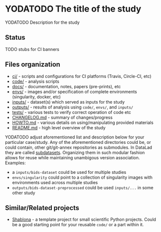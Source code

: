 # YODATODO  The title of the study

YODATODO Description for the study

## Status

TODO stubs for CI banners

## Files organization

- [ci/]() - scripts and configurations for CI platforms (Travis, Circle-CI, etc)
- [code/]() - analysis scripts
- [docs/]() - documentation, notes, papers (pre-prints), etc
- [envs/]() - images and/or specification of complete environments (singularity, docker, etc)
- [inputs/]() - dataset(s) which served as inputs for the study
- [outputs/]() - results of analysis using `code/`, `envs/`, and `inputs/`
- [tests/]() - various tests to verify correct operation of code etc
- [CHANGELOG.md]() - summary of changes/progress
- [HOWTO.md]() - various details on using/manipulating provided materials
- [README.md]() - high level overview of the study

YODATODO adjust aforementioned list and description below for your particular case/study.
Any of the aforementioned directories could be, or could contain, other
git/git-annex repositories as submodules. In DataLad they are called
[subdatasets](http://docs.datalad.org/en/latest/glossary.html#term-subdataset).
Organizing them in such modular fashion allows for reuse while maintaining
unambigous version association.  Examples:

- a `inputs/bids-dataset` could be used for multiple studies
- `envs/singularity` could point to a collection of singularity images
  with environments used across multiple studies
- `outputs/bids-dataset-preprocessed` could be used `inputs/...` in
  some other study

## Similar/Related projects

- [Shablona](https://github.com/uwescience/shablona) -
  a template project for small scientific Python projects. Could be a good
  starting point for your reusable `code/` or a part within it.
